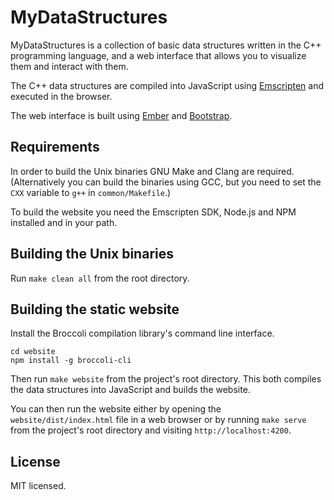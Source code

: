 MyDataStructures
================

MyDataStructures is a collection of basic data structures written in the C++ programming language, and a web interface that allows you to visualize them and interact with them.

The C++ data structures are compiled into JavaScript using [Emscripten](http://kripken.github.io/emscripten-site/) and executed in the browser.

The web interface is built using [Ember](http://emberjs.com) and [Bootstrap](http://getbootstrap.com).

Requirements
------------

In order to build the Unix binaries GNU Make and Clang are required. (Alternatively you can build the binaries using GCC, but you need to set the `CXX` variable to `g++` in `common/Makefile`.)

To build the website you need the Emscripten SDK, Node.js and NPM installed and in your path.

Building the Unix binaries
--------------------------

Run `make clean all` from the root directory.

Building the static website
---------------------------

Install the Broccoli compilation library's command line interface.

```
cd website
npm install -g broccoli-cli
```

Then run `make website` from the project's root directory. This both compiles the data structures into JavaScript and builds the website.

You can then run the website either by opening the `website/dist/index.html` file in a web browser or by running `make serve` from the project's root directory and visiting `http://localhost:4200`.

License
-------

MIT licensed.
